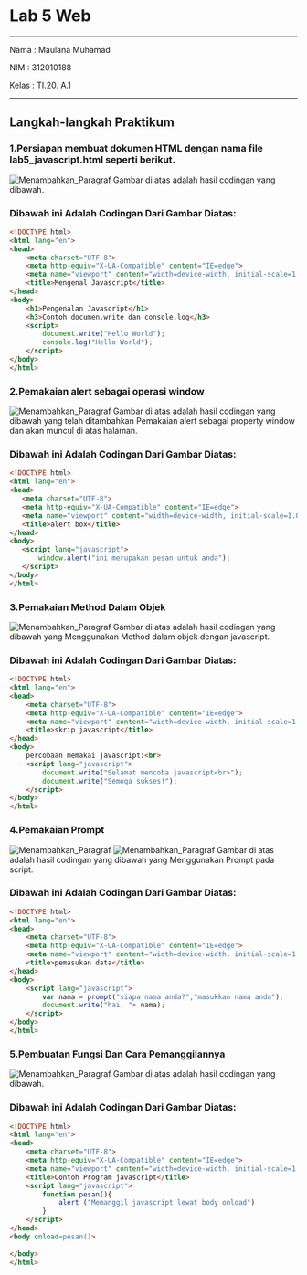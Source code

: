 # Lab 5 Web
<hr>
Nama    : Maulana Muhamad <br>

NIM     : 312010188 <br>

Kelas   : TI.20. A.1 <br>
<hr>

## Langkah-langkah Praktikum
### 1.Persiapan membuat dokumen HTML dengan nama file lab5_javascript.html seperti berikut.

![Menambahkan_Paragraf](pict/ss1.png) 
Gambar di atas adalah hasil codingan yang dibawah.

### Dibawah ini Adalah Codingan Dari Gambar Diatas:

```html
<!DOCTYPE html>
<html lang="en">
<head>
    <meta charset="UTF-8">
    <meta http-equiv="X-UA-Compatible" content="IE=edge">
    <meta name="viewport" content="width=device-width, initial-scale=1.0">
    <title>Mengenal Javascript</title>
</head>
<body>
    <h1>Pengenalan Javascript</h1>
    <h3>Contoh documen.write dan console.log</h3>
    <script>
        document.write("Hello World");
        console.log("Hello World");
    </script>
</body>
</html>
```

### 2.Pemakaian alert sebagai operasi window
![Menambahkan_Paragraf](pict/ss2.png) 
Gambar di atas adalah hasil codingan yang dibawah yang telah ditambahkan Pemakaian alert sebagai property window dan akan muncul di atas halaman.

### Dibawah ini Adalah Codingan Dari Gambar Diatas:

```html
<!DOCTYPE html>
<html lang="en">
<head>
   <meta charset="UTF-8">
   <meta http-equiv="X-UA-Compatible" content="IE=edge">
   <meta name="viewport" content="width=device-width, initial-scale=1.0">
   <title>alert box</title>
</head>
<body>
   <script lang="javascript">
       window.alert("ini merupakan pesan untuk anda");
   </script>
</body>
</html>
```

### 3.Pemakaian Method Dalam Objek
![Menambahkan_Paragraf](pict/ss3.png) 
Gambar di atas adalah hasil codingan yang dibawah yang Menggunakan Method dalam objek dengan javascript.

### Dibawah ini Adalah Codingan Dari Gambar Diatas:

```html
<!DOCTYPE html>
<html lang="en">
<head>
    <meta charset="UTF-8">
    <meta http-equiv="X-UA-Compatible" content="IE=edge">
    <meta name="viewport" content="width=device-width, initial-scale=1.0">
    <title>skrip javascript</title>
</head>
<body>
    percobaan memakai javascript:<br>
    <script lang="javascript">
        document.write("Selamat mencoba javascript<br>");
        document.write("Semoga sukses!");
    </script>
</body>
</html>
```

### 4.Pemakaian Prompt
![Menambahkan_Paragraf](pict/ss4.png) 
![Menambahkan_Paragraf](pict/ss4-.png) 
Gambar di atas adalah hasil codingan yang dibawah yang Menggunakan Prompt pada script.

### Dibawah ini Adalah Codingan Dari Gambar Diatas:

```html
<!DOCTYPE html>
<html lang="en">
<head>
    <meta charset="UTF-8">
    <meta http-equiv="X-UA-Compatible" content="IE=edge">
    <meta name="viewport" content="width=device-width, initial-scale=1.0">
    <title>pemasukan data</title>
</head>
<body>
    <script lang="javascript">
        var nama = prompt("siapa nama anda?","masukkan nama anda");
        document.write("hai, "+ nama);
    </script>
</body>
</html>
```

### 5.Pembuatan Fungsi Dan Cara Pemanggilannya
![Menambahkan_Paragraf](pict/ss5.png) 
Gambar di atas adalah hasil codingan yang dibawah.

### Dibawah ini Adalah Codingan Dari Gambar Diatas:

```html
<!DOCTYPE html>
<html lang="en">
<head>
    <meta charset="UTF-8">
    <meta http-equiv="X-UA-Compatible" content="IE=edge">
    <meta name="viewport" content="width=device-width, initial-scale=1.0">
    <title>Contoh Program javascript</title>
    <script lang="javascript">
        function pesan(){
            alert ("Memanggil javascript lewat body onload")
        }
    </script>
</head>
<body onload=pesan()>
    
</body>
</html>
```